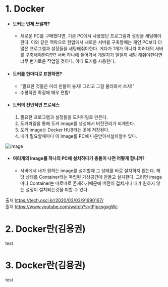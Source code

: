 # 1. Docker
* #### 도커는 언제 쓰일까?
  * 새로운 PC를 구매했다면, 기존 PC에서 사용했던 프로그램과 설정을 세팅해야한다. 이와 같은 맥락으로 현업에서 새로운 서버를 구축할때는 개인 PC보다 더 많은 프로그램과 설정들을 세팅해줘야한다. 게다가 1개가 아니라 여러대의 서버를 구축해야한다면? 서버 하나에 들어가서 개발자가 일일히 세팅 해줘야한다면 너무 번거로운 작업일 것이다. 이때 도커를 사용한다.

- #### 도커를 한마디로 표현하면?
  * "필요한 것들은 미리 만들어 놓자! 그리고 그걸 불러와서 쓰자!"
  * 수평적인 확장에 매우 편함!

* #### 도커의 전반적인 프로세스
  1. 필요한 프로그램과 설정들을 도커파일로 만든다. 
  2. 도커파일을 통해 도커 image를 생성해서 버전관리가 되게한다. 
  3. 도커 image는 Docker HUB라는 곳에 저장된다. 
  4. 내가 필요할때마다 이 Image를 PC에 다운받아서설치할수 있다.

![image](https://user-images.githubusercontent.com/22884224/132627349-a5a7b4dd-c90a-4e40-a564-31e5fd0d7b08.png)
          
* #### 여러개의 Image를 하나의 PC에 설치하다가 충돌이 나면 어떻게 합니까?
  * 서버에서 내가 원하는 image를 설치할때 그 상태를 바로 설치하지 않는다. 해당 상태를 Container라는 독립된 가상공간에 만들고 설치한다. 그러면 image마다 Container는 따로따로 존재하기때문에 버전이 겹치거나 내가 원하지 않는 설정이 설치되는것을 피할 수 있다.  

출처 https://tech.osci.kr/2020/03/03/91690167/   
출처 https://www.youtube.com/watch?v=tPjpcsgxgWc


# 2. Docker란(김용권)
test

# 3. Docker란(김용권)
test


